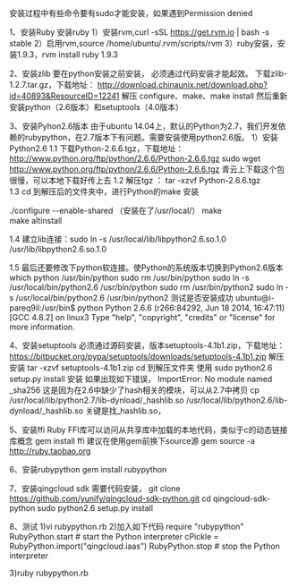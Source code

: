 安装过程中有些命令要有sudo才能安装，如果遇到Permission denied

1、安装Ruby
  安装ruby
  1）安装rvm,curl -sSL https://get.rvm.io | bash -s stable
  2）启用rvm,source /home/ubuntu/.rvm/scripts/rvm
  3）ruby安装，安装1.9.3，rvm install ruby 1.9.3

2、安装zlib
  要在python安装之前安装，
  必须通过代码安装才能起效。
  下载zlib-1.2.7.tar.gz，下载地址：
  http://download.chinaunix.net/download.php?id=40893&ResourceID=12241
  解压
  configure、make、make install
  然后重新安装python（2.6版本）和setuptools（4.0版本）

3、安装Pyhon2.6版本
  由于ubuntu 14.04上，默认的Python为2.7，我们开发依赖的rubypython，在2.7版本下有问题。需要安装使用python2.6版。
  1）安装Python2.6
  1.1 下载Python-2.6.6.tgz，下载地址：http://www.python.org/ftp/python/2.6.6/Python-2.6.6.tgz
  sudo wget http://www.python.org/ftp/python/2.6.6/Python-2.6.6.tgz
  青云上下载这个包很慢，可以本地下载好传上去
  1.2 解压tgz ：
  tar -xzvf Python-2.6.6.tgz  
  1.3 cd 到解压后的文件夹中，进行Python的make 安装

  ./configure --enable-shared  （安装在了/usr/local/）
  make  
  make altinstall

1.4 建立lib连接：sudo ln -s /usr/local/lib/libpython2.6.so.1.0  /usr/lib/libpython2.6.so.1.0

1.5 最后还要修改下python软连接。使Python的系统版本切换到Python2.6版本
which python
/usr/bin/python
sudo rm /usr/bin/python
sudo ln -s /usr/local/bin/python2.6 /usr/bin/python
sudo rm /usr/bin/python2
sudo ln -s /usr/local/bin/python2.6 /usr/bin/python2
测试是否安装成功
ubuntu@i-pareq9il:/usr/bin$ python
Python 2.6.6 (r266:84292, Jun 18 2014, 16:47:11) 
[GCC 4.8.2] on linux3
Type "help", "copyright", "credits" or "license" for more information.
>>> 


4、安装setuptools
必须通过源码安装，版本setuptools-4.1b1.zip，下载地址：
https://bitbucket.org/pypa/setuptools/downloads/setuptools-4.1b1.zip
解压安装
tar -xzvf setuptools-4.1b1.zip
cd 到解压文件夹
使用 sudo python2.6 setup.py install 安装
如果出现如下错误，
ImportError: No module named _sha256
这是因为在2.6中缺少了hash相关的模块，可以从2.7中拷贝
cp /usr/local/lib/python2.7/lib-dynload/_hashlib.so /usr/local/lib/python2.6/lib-dynload/_hashlib.so
关键是找_hashlib.so，

5、安装ffi
Ruby FFI库可以访问从共享库中加载的本地代码，类似于c的动态链接库概念
gem install ffi
建议在使用gem前换下source源
gem source -a http://ruby.taobao.org

6、安装rubypython
gem install rubypython

7、安装qingcloud sdk
需要代码安装，
git clone https://github.com/yunify/qingcloud-sdk-python.git
cd qingcloud-sdk-python
sudo python2.6 setup.py install 

8、测试
1)vi rubypython.rb
2)加入如下代码
require "rubypython"
RubyPython.start # start the Python interpreter
cPickle = RubyPython.import("qingcloud.iaas")
RubyPython.stop # stop the Python interpreter

3)ruby rubypython.rb



